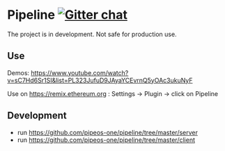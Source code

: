 # Pipeline [![Gitter chat](https://badges.gitter.im/gitterHQ/gitter.png)](https://gitter.im/pipeos-one/pipeline)

The project is in development. Not safe for production use.

## Use

Demos: https://www.youtube.com/watch?v=sC7Hd6Sr1SI&list=PL323JufuD9JAyaYCEvrnQ5yOAc3ukuNyF

Use on https://remix.ethereum.org : Settings -> Plugin -> click on Pipeline

## Development

- run https://github.com/pipeos-one/pipeline/tree/master/server
- run https://github.com/pipeos-one/pipeline/tree/master/client
